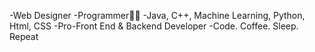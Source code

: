 -Web Designer
-Programmer👨‍💻
-Java, C++, Machine Learning, Python, Html, CSS
-Pro-Front End & Backend Developer
-Code. Coffee. Sleep. Repeat
<!---
Bramuel-Godwill/Bramuel-Godwill is a ✨ special ✨ repository because its `README.md` (this file) appears on your GitHub profile.
You can click the Preview link to take a look at your changes.
--->

